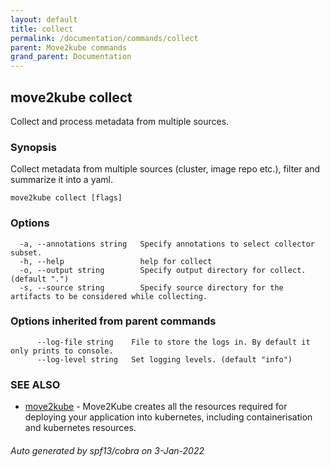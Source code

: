 ```yaml
---
layout: default
title: collect
permalink: /documentation/commands/collect
parent: Move2kube commands
grand_parent: Documentation
---
```

## move2kube collect

Collect and process metadata from multiple sources.

### Synopsis

Collect metadata from multiple sources (cluster, image repo etc.), filter and summarize it into a yaml.

```
move2kube collect [flags]
```

### Options

```
  -a, --annotations string   Specify annotations to select collector subset.
  -h, --help                 help for collect
  -o, --output string        Specify output directory for collect. (default ".")
  -s, --source string        Specify source directory for the artifacts to be considered while collecting.
```

### Options inherited from parent commands

```
      --log-file string    File to store the logs in. By default it only prints to console.
      --log-level string   Set logging levels. (default "info")
```

### SEE ALSO

* [move2kube](/documentation/commands)	 - Move2Kube creates all the resources required for deploying your application into kubernetes, including containerisation and kubernetes resources.

###### Auto generated by spf13/cobra on 3-Jan-2022
